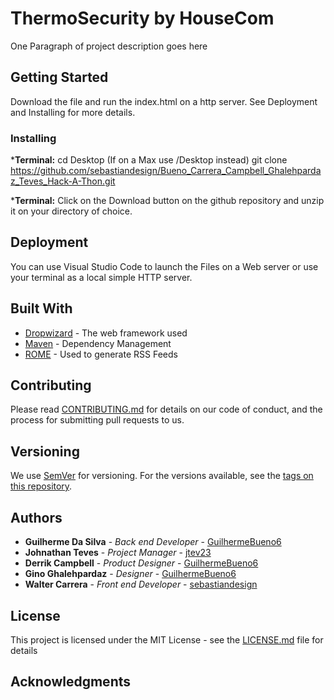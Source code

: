 # ThermoSecurity by HouseCom

One Paragraph of project description goes here

## Getting Started

Download the file and run the index.html on a http server. See Deployment and Installing for more details.

### Installing

***Terminal:**
          cd Desktop (If on a Max use /Desktop instead)
          git clone https://github.com/sebastiandesign/Bueno_Carrera_Campbell_Ghalehpardaz_Teves_Hack-A-Thon.git
          
 ***Terminal:**
          Click on the Download button on the github repository and unzip it on your directory of choice.

## Deployment
You can use Visual Studio Code to launch the Files on a Web server or use your terminal as a local simple HTTP server.

## Built With

* [Dropwizard](http://www.dropwizard.io/1.0.2/docs/) - The web framework used
* [Maven](https://maven.apache.org/) - Dependency Management
* [ROME](https://rometools.github.io/rome/) - Used to generate RSS Feeds

## Contributing

Please read [CONTRIBUTING.md](https://gist.github.com/PurpleBooth/b24679402957c63ec426) for details on our code of conduct, and the process for submitting pull requests to us.

## Versioning

We use [SemVer](http://semver.org/) for versioning. For the versions available, see the [tags on this repository](https://github.com/your/project/tags). 

## Authors

* **Guilherme Da Silva** - *Back end Developer* - [GuilhermeBueno6](https://github.com/guilhermebueno6)
* **Johnathan Teves** - *Project Manager* - [jtev23](https://github.com/jtev23)
* **Derrik Campbell** - *Product Designer* - [GuilhermeBueno6](https://github.com/guilhermebueno6)
* **Gino Ghalehpardaz** - *Designer* - [GuilhermeBueno6](https://github.com/guilhermebueno6)
* **Walter Carrera** - *Front end Developer* - [sebastiandesign](https://github.com/sebastiandesign)



## License

This project is licensed under the MIT License - see the [LICENSE.md](LICENSE.md) file for details

## Acknowledgments


